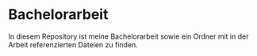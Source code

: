 # Bachelorarbeit
In diesem Repository ist meine Bachelorarbeit sowie ein Ordner mit in der Arbeit referenzierten Dateien zu finden.
